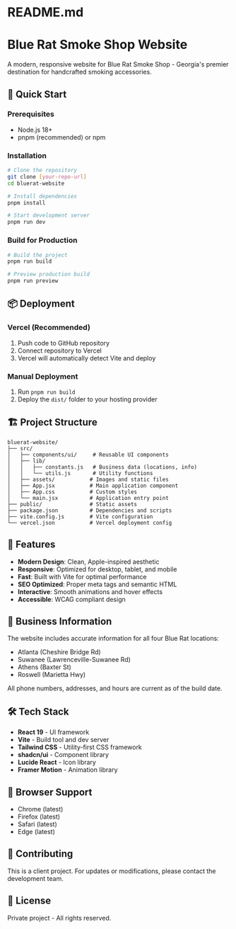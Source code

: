 # README.md

# Blue Rat Smoke Shop Website

A modern, responsive website for Blue Rat Smoke Shop - Georgia's premier destination for handcrafted smoking accessories.

## 🚀 Quick Start

### Prerequisites
- Node.js 18+ 
- pnpm (recommended) or npm

### Installation
```bash
# Clone the repository
git clone [your-repo-url]
cd bluerat-website

# Install dependencies
pnpm install

# Start development server
pnpm run dev
```

### Build for Production
```bash
# Build the project
pnpm run build

# Preview production build
pnpm run preview
```

## 📦 Deployment

### Vercel (Recommended)
1. Push code to GitHub repository
2. Connect repository to Vercel
3. Vercel will automatically detect Vite and deploy

### Manual Deployment
1. Run `pnpm run build`
2. Deploy the `dist/` folder to your hosting provider

## 🏗️ Project Structure

```
bluerat-website/
├── src/
│   ├── components/ui/     # Reusable UI components
│   ├── lib/
│   │   ├── constants.js   # Business data (locations, info)
│   │   └── utils.js       # Utility functions
│   ├── assets/           # Images and static files
│   ├── App.jsx           # Main application component
│   ├── App.css           # Custom styles
│   └── main.jsx          # Application entry point
├── public/               # Static assets
├── package.json          # Dependencies and scripts
├── vite.config.js        # Vite configuration
└── vercel.json           # Vercel deployment config
```

## 🎨 Features

- **Modern Design**: Clean, Apple-inspired aesthetic
- **Responsive**: Optimized for desktop, tablet, and mobile
- **Fast**: Built with Vite for optimal performance
- **SEO Optimized**: Proper meta tags and semantic HTML
- **Interactive**: Smooth animations and hover effects
- **Accessible**: WCAG compliant design

## 📍 Business Information

The website includes accurate information for all four Blue Rat locations:
- Atlanta (Cheshire Bridge Rd)
- Suwanee (Lawrenceville-Suwanee Rd)
- Athens (Baxter St)
- Roswell (Marietta Hwy)

All phone numbers, addresses, and hours are current as of the build date.

## 🛠️ Tech Stack

- **React 19** - UI framework
- **Vite** - Build tool and dev server
- **Tailwind CSS** - Utility-first CSS framework
- **shadcn/ui** - Component library
- **Lucide React** - Icon library
- **Framer Motion** - Animation library

## 📱 Browser Support

- Chrome (latest)
- Firefox (latest)
- Safari (latest)
- Edge (latest)

## 🤝 Contributing

This is a client project. For updates or modifications, please contact the development team.

## 📄 License

Private project - All rights reserved.

